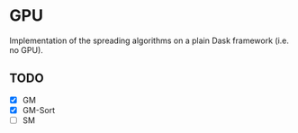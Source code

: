 # GPU

Implementation of the spreading algorithms on a plain Dask framework (i.e. no GPU).

## TODO

- [x] GM
- [x] GM-Sort
- [ ] SM
